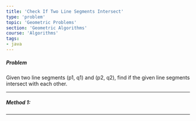 ```yaml
---
title: 'Check If Two Line Segments Intersect'
type: 'problem'
topic: 'Geometric Problems'
section: 'Geometric Algorithms'
course: 'Algorithms'
tags:
- java
---
```

##### Problem
Given two line segments (p1, q1) and (p2, q2), find if the given line segments intersect with each other.

---
##### Method 1:

---